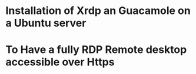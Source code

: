 # Installation of Xrdp an Guacamole on a Ubuntu server
# To Have a fully RDP Remote desktop accessible over Https

